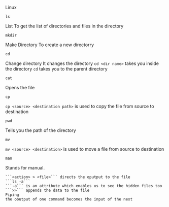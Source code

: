 Linux

```
ls
```
List
To get the list of directories and files in the directory
```
mkdir
```
Make Directory
To create a new directorry
```
cd
```
Change directory
It changes the directory
```cd <dir name>``` takes you inside the directory
```cd``` takes you to the parent directory
```
cat
```
Opens the file
```
cp
```
```cp <source> <destination path>``` is used to copy the file from source to destination
```
pwd
```
Tells you the path of the directory
```
mv
```
```mv <source> <destination>``` is used to move a file from source to destination
```
man
```
Stands for manual.
```man <command> provides you the details and ooptions related to the command
```<action> > <file>``` directs the oputput to the file
```ls -a``` 
```-a``` is an attribute which enables us to see the hidden files too
```>>``` appends the data to the file
Piping
the ooutput of one command becomes the input of the next
